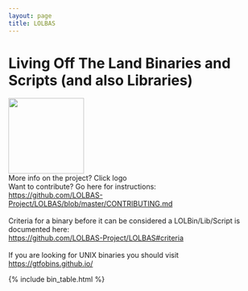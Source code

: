 ```yaml
---
layout: page
title: LOLBAS
---
```


<script async src="https://www.googletagmanager.com/gtag/js?id=UA-133649096-1"></script>
<script>
  window.dataLayer = window.dataLayer || [];
  function gtag(){dataLayer.push(arguments);}
  gtag('js', new Date());

  gtag('config', 'UA-133649096-1');
</script>


# Living Off The Land Binaries and Scripts (and also Libraries)

<a href="https://github.com/LOLBAS-Project/LOLBAS/blob/master/README.md"><img src="https://github.com/LOLBAS-Project/LOLBAS/raw/master/Logo/LOLBAS.png" height="150"></a>
<br>
More info on the project? Click logo
<br>
Want to contribute? 
Go here for instructions:
<br>
<a href="https://github.com/LOLBAS-Project/LOLBAS/blob/master/CONTRIBUTING.md">https://github.com/LOLBAS-Project/LOLBAS/blob/master/CONTRIBUTING.md</a>
<br>
<br>
Criteria for a binary before it can be considered a LOLBin/Lib/Script is documented here:
<br>
https://github.com/LOLBAS-Project/LOLBAS#criteria
<br>
<br>
If you are looking for UNIX binaries you should visit <a href="https://gtfobins.github.io/">https://gtfobins.github.io/</a>

[functions]: /functions/
{% include bin_table.html %}
